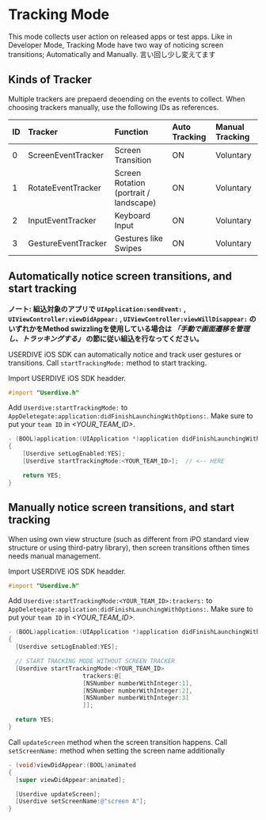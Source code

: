 # Tracking Mode

This mode collects user action on released apps or test apps.
Like in Developer Mode, Tracking Mode have two way of noticing screen transitions; Automatically and Manually. 言い回し少し変えてます

## Kinds of Tracker

Multiple trackers are prepaerd deoending on the events to collect.
When choosing trackers manually, use the following IDs as references.

| ID | Tracker             | Function                                | Auto Tracking | Manual Tracking |
|:---|:--------------------|:----------------------------------------|:--------------|:----------------|
| 0  | ScreenEventTracker  | Screen Transition                       | ON            | Voluntary       |
| 1  | RotateEventTracker  | Screen Rotation  (portrait / landscape) | ON            | Voluntary       |
| 2  | InputEventTracker   | Keyboard Input                          | ON            | Voluntary       |
| 3  | GestureEventTracker | Gestures like Swipes                    | ON            | Voluntary       |

## Automatically notice screen transitions, and start tracking

**ノート: 組込対象のアプリで `UIApplication:sendEvent:` , `UIViewController:viewDidAppear:` , `UIViewController:viewWillDisappear:` のいずれかをMethod swizzlingを使用している場合は *「手動で画面遷移を管理し、トラッキングする」* の節に従い組込を行なってください。**

USERDIVE iOS SDK can automatically notice and track user gestures or transitions.
Call `startTrackingMode:` method to start tracking.

Import USERDIVE iOS SDK headder.

```objective-c
#import "Userdive.h"
```

Add `Userdive:startTrackingMode:` to `AppDeletegate:application:didFinishLaunchingWithOptions:`.
Make sure to put your `team ID` in *\<YOUR_TEAM_ID\>*.

```objective-c
- (BOOL)application:(UIApplication *)application didFinishLaunchingWithOptions:(NSDictionary *)launchOptions
{
    [Userdive setLogEnabled:YES];
    [Userdive startTrackingMode:<YOUR_TEAM_ID>];  // <-- HERE

    return YES;
}
```

## Manually notice screen transitions, and start tracking

When using own view structure (such as different from iPO standard view structure or using third-patry library), then screen transitions ofthen times needs manual management.

Import USERDIVE iOS SDK headder.

```objective-c
#import "Userdive.h"
```

Add `Userdive:startTrackingMode:<YOUR_TEAM_ID>:trackers:` to `AppDeletegate:application:didFinishLaunchingWithOptions:`.
Make sure to put your `team ID` in *\<YOUR_TEAM_ID\>*.

```objective-c
- (BOOL)application:(UIApplication *)application didFinishLaunchingWithOptions:(NSDictionary *)launchOptions
{
  [Userdive setLogEnabled:YES];

  // START TRACKING MODE WITHOUT SCREEN TRACKER
  [Userdive startTrackingMode:<YOUR_TEAM_ID>
                     trackers:@[
                     [NSNumber numberWithInteger:1],
                     [NSNumber numberWithInteger:2],
                     [NSNumber numberWithInteger:3]
                     ]];

  return YES;
}
```

Call `updateScreen` method when the screen transition happens.
Call `setScreenName:` method when setting the screen name additionally

```objective-c
- (void)viewDidAppear:(BOOL)animated
{
  [super viewDidAppear:animated];

  [Userdive updateScreen];
  [Userdive setScreenName:@"screen A"];
}
```

